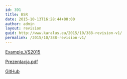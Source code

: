 ```yaml
---
id: 391
title: BSR
date: 2015-10-13T16:28:44+00:00
author: admin
layout: revision
guid: http://www.karalus.eu/2015/10/388-revision-v1/
permalink: /2015/10/388-revision-v1/
---
```

[Example_VS2015](http://www.karalus.eu/wp-content/uploads/2015/10/BankWcfSoapExample.zip)

[Prezentacja.pdf](http://www.karalus.eu/wp-content/uploads/2015/10/WCF-Soap.pdf)

[GitHub](https://github.com/RamzesBlog/WcfSoapServiceExample)
